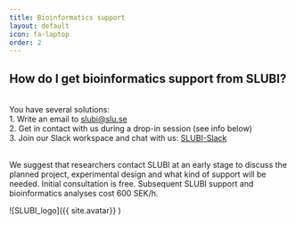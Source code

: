 ```yaml
---
title: Bioinformatics support
layout: default
icon: fa-laptop
order: 2
---
```



## How do I get bioinformatics support from SLUBI?

<div style="text-align: left"><br>
You have several solutions:
    <div style="text-align: left">1. Write an email to <a href="mailto:slubi@slu.se">slubi@slu.se</a></div>
    <div style="text-align: left">2. Get in contact with us during a drop-in session (see info below)</div>
    <div style="text-align: left">3. Join our Slack workspace and chat with us: <a href="https://join.slack.com/t/slubi-workspace/shared_invite/zt-hamul6ub-VjMU0F2ZlonsqgXSVg7Cng">SLUBI-Slack</a></div><br>
</div>

We suggest that researchers contact SLUBI at an early stage to discuss the planned project, experimental design and what kind of support will be needed. Initial consultation is free. Subsequent SLUBI support and bioinformatics analyses cost 600 SEK/h.

![SLUBI_logo]({{ site.avatar}} )
